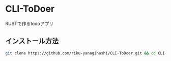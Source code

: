# CLI-ToDoer
RUSTで作るtodoアプリ

## インストール方法
```sh
git clone https://github.com/riku-yanagihashi/CLI-ToDoer.git && cd CLI-ToDoer/todo_cli && cargo install --path . 
```








